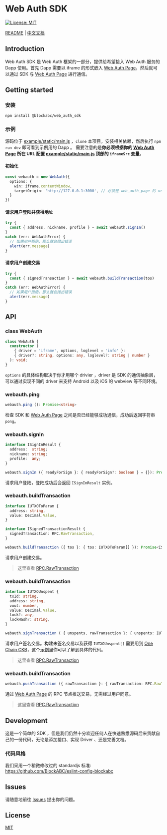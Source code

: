 # Web Auth SDK

[![License: MIT](https://img.shields.io/badge/License-MIT-green.svg)](https://opensource.org/licenses/MIT)

[README](README.md) | [中文文档](README.zh.md)


## Introduction

Web Auth SDK 是 Web Auth 框架的一部分，提供给希望接入 Web Auth 服务的 Dapp 使用。首先 Dapp 需要以 iframe 的形式嵌入 [Web Auth Page]，然后就可以通过 SDK 与 [Web Auth Page] 进行通信。


## Getting started

### 安装

```shell
npm install @blockabc/web_auth_sdk
```

### 示例

源码位于 [example/static/main.js](./example/static/main.js) ，`clone` 本项目，安装相关依赖，然后执行 `npm run dev` 即可看到示例用的 Dapp 。
需要注意的是**你必须根据你的 [Web Auth Page] 所在 URL 配置 [example/static/main.js](./example/static/main.js) 顶部的 `iframeSrc` 变量**。

#### 初始化

```typescript
const webauth = new WebAuth({
  options: {
    win: iframe.contentWindow,
    targetOrigin: 'http://127.0.0.1:3000', // 必须是 web_auth_page 的 url
  }
})
```

#### 请求用户登陆并获得地址

```typescript
try {
  const { address, nickname, profile } = await webauth.signIn()
}
catch (err: WebAuthError) {
  // 如果用户拒绝，那么就会抛出错误
  alert(err.message)
}
```

#### 请求用户创建交易

```typescript
try {
  const { signedTransaction } = await webauth.buildTransaction(tos)
}
catch (err: WebAuthError) {
  // 如果用户拒绝，那么就会抛出错误
  alert(err.message)
}
```


## API

### class WebAuth

```typescript
class WebAuth {
  constructor (
    { driver = 'iframe', options, loglevel = 'info' }:
    { driver?: string, options: any, loglevel?: string | number }
  ): void;
}
```

`options` 的具体结构取决于你才用哪个 drivier ，driver 是 SDK 的通信抽象层，可以通过实现不同的 driver 来支持 Android 以及 iOS 的 webview 等不同环境。

### webauth.ping

```typescript
webauth.ping (): Promise<string>
```

检查 SDK 和 [Web Auth Page] 之间是否已经能够成功通信，成功后返回字符串 `pong`。

### webauth.signIn

```typescript
interface ISignInResult {
  address:  string;
  nickname: string;
  profile:  any;
}

webauth.signIn ({ readyForSign }: { readyForSign?: boolean } = {}): Promise<ISignInResult>
```

请求用户登陆，登陆成功后会返回 `ISignInResult` 实例。

### webauth.buildTransaction

```typescript
interface IUTXOToParam {
  address: string,
  value: Decimal.Value,
}

interface ISignedTransactionResult {
  signedTransaction: RPC.RawTransaction,
}

webauth.buildTransaction ({ tos }: { tos: IUTXOToParam[] }): Promise<ISignedTransactionResult>
```

请求用户创建交易。

> 这里查看 [RPC.RawTransaction]

### webauth.buildTransaction

```typescript
interface IUTXOUnspent {
  txId: string,
  address: string,
  vout: number,
  value: Decimal.Value,
  lock?: any,
  lockHash?: string,
}

webauth.signTransaction ( { unspents, rawTransaction }: { unspents: IUTXOUnspent[], rawTransaction: RPC.RawTransaction } ): Promise<ISignedTransactionResult>
```

请求用户签名交易。构建未签名交易以及获得 `IUTXOUnspent[]` 需要用到 [One Chain CKB](https://github.com/BlockABC/one_chain_ckb)，这个[示例](https://github.com/BlockABC/one_chain_ckb/blob/d5d441528d40c3769d087572e569abb3e0ab0784/example/node/ckb_create_unsigned_transaction.js#L18-L39)里你可以了解到具体的代码。

> 这里查看 [RPC.RawTransaction]

### webauth.buildTransaction

```typescript
webauth.pushTransaction ({ rawTransaction }: { rawTransaction: RPC.RawTransaction }): Promise<{ txId: string }>
```

通过 [Web Auth Page] 的 RPC 节点推送交易，无需经过用户同意。

> 这里查看 [RPC.RawTransaction]


## Development

这是一个简单的 SDK ，但是我们仍然十分欢迎任何人在快速熟悉源码后来贡献自己的一份代码，无论是添加接口、实现 Driver 、还是完善文档。

###

### 代码风格

我们采用一个稍微修改过的 standardjs 标准: https://github.com/BlockABC/eslint-config-blockabc


## Issues

请随意地前往 [Issues](https://github.com/BlockABC/web_auth_sdk/issues) 提出你的问题。


## License

[MIT](LICENSE)


[Web Auth Page]: https://github.com/BlockABC/web_auth_page/
[RPC.RawTransaction]: https://github.com/nervosnetwork/ckb-sdk-js/blob/34d62bb9c86b680e5887194131379c2a01b4f068/packages/ckb-sdk-rpc/types/rpc/index.d.ts#L83-L91
